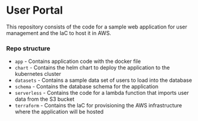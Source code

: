 # User Portal

This repository consists of the code for a sample web application for user management and the IaC to host it in AWS. 

### Repo structure
* `app` - Contains application code with the docker file
* `chart` - Contains the helm chart to deploy the application to the kubernetes cluster
* `datasets` - Contains a sample data set of users to load into the database
* `schema` - Contains the database schema for the application
* `serverless` - Contains the code for a lambda function that imports user data from the S3 bucket
* `terraform` - Contains the IaC for provisioning the AWS infrastructure where the application will be hosted